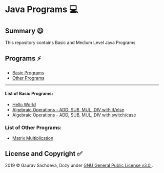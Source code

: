# Java Programs :computer:

## Summary :smiley:
This repository contains Basic and Medium Level Java Programs.

## Programs :zap:
- [Basic Programs](#List-of-Basic-Programs)
- [Other Programs](#List-of-Other-Programs)

___


#### List of Basic Programs:
-  [Hello World](/Basic-Java/HelloWorld.java)
- [Algebraic Operations - ADD, SUB, MUL, DIV with if/else](/Basic-Java/AlgebraicOperations.java)
- [Algebraic Operations - ADD, SUB, MUL, DIV with switch/case](/Basic-Java/AlgrebraicOperationsSwitchCase.java)


### List of Other Programs:

- [Matrix Multiplication](/Other-Java-Programs/MatrixMultiplication.java)


## License and Copyright :white_check_mark:
2019 &copy; Gaurav Sachdeva, Dozy under [GNU General Public License v3.0
](LICENSE).
